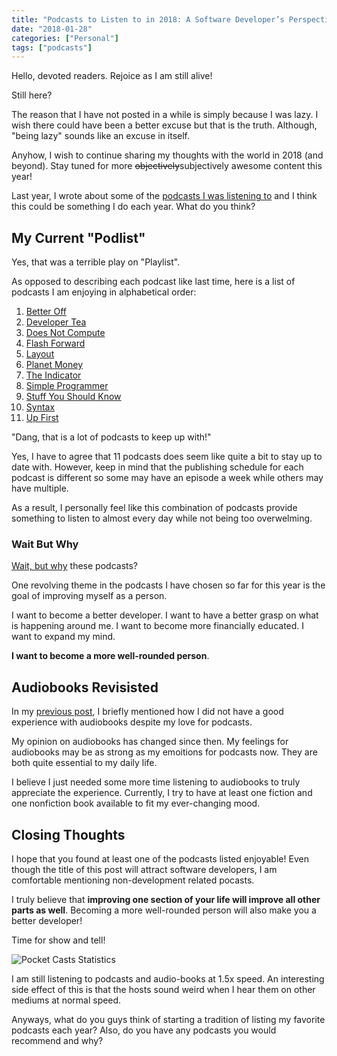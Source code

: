 ```yaml
---
title: "Podcasts to Listen to in 2018: A Software Developer’s Perspective"
date: "2018-01-28"
categories: ["Personal"]
tags: ["podcasts"]
---
```


Hello, devoted readers. Rejoice as I am still alive!

Still here?

The reason that I have not posted in a while is simply because I was lazy. I wish there could have been a better excuse but that is the truth. Although, "being lazy" sounds like an excuse in itself.

Anyhow, I wish to continue sharing my thoughts with the world in 2018 (and beyond). Stay tuned for more ~~objectively~~subjectively awesome content this year!

Last year, I wrote about some of the [podcasts I was listening to](/blog/podcasts-to-listen-to-in-2017) and I think this could be something I do each year. What do you think?

## My Current "Podlist"

Yes, that was a terrible play on "Playlist".

As opposed to describing each podcast like last time, here is a list of podcasts I am enjoying in alphabetical order:

1. [Better Off](http://betteroffpodcast.com/)
2. [Developer Tea](https://spec.fm/podcasts/developer-tea)
3. [Does Not Compute](https://spec.fm/podcasts/does-not-compute)
4. [Flash Forward](https://www.flashforwardpod.com/)
5. [Layout](http://layout.fm/)
6. [Planet Money](https://www.npr.org/podcasts/510289/planet-money)
7. [The Indicator](https://www.npr.org/podcasts/510325/the-indicator-from-planet-money)
8. [Simple Programmer](https://simpleprogrammer.com/podcasts/)
9. [Stuff You Should Know](https://www.stuffyoushouldknow.com/podcasts)
10. [Syntax](https://syntax.fm/)
11. [Up First](https://www.npr.org/podcasts/510318/up-first)

"Dang, that is a lot of podcasts to keep up with!"

Yes, I have to agree that 11 podcasts does seem like quite a bit to stay up to date with. However, keep in mind that the publishing schedule for each podcast is different so some may have an episode a week while others may have multiple.

As a result, I personally feel like this combination of podcasts provide something to listen to almost every day while not being too overwelming.

### Wait But Why

[Wait, but why](https://waitbutwhy.com/) these podcasts?

One revolving theme in the podcasts I have chosen so far for this year is the goal of improving myself as a person.

I want to become a better developer. I want to have a better grasp on what is happening around me. I want to become more financially educated. I want to expand my mind.

**I want to become a more well-rounded person**.

## Audiobooks Revisisted

In my [previous post](/blog/podcasts-to-listen-to-in-2017), I briefly mentioned how I did not have a good experience with audiobooks despite my love for podcasts.

My opinion on audiobooks has changed since then. My feelings for audiobooks may be as strong as my emoitions for podcasts now. They are both quite essential to my daily life.

I believe I just needed some more time listening to audiobooks to truly appreciate the experience. Currently, I try to have at least one fiction and one nonfiction book available to fit my ever-changing mood.

## Closing Thoughts

I hope that you found at least one of the podcasts listed enjoyable! Even though the title of this post will attract software developers, I am comfortable mentioning non-development related pocasts.

I truly believe that **improving one section of your life will improve all other parts as well**. Becoming a more well-rounded person will also make you a better developer!

Time for show and tell!

![Pocket Casts Statistics](/pocket-casts-2018.png)

I am still listening to podcasts and audio-books at 1.5x speed. An interesting side effect of this is that the hosts sound weird when I hear them on other mediums at normal speed.

Anyways, what do you guys think of starting a tradition of listing my favorite podcasts each year? Also, do you have any podcasts you would recommend and why?
